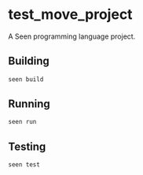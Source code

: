 # test_move_project

A Seen programming language project.

## Building

```bash
seen build
```

## Running

```bash
seen run
```

## Testing

```bash
seen test
```
